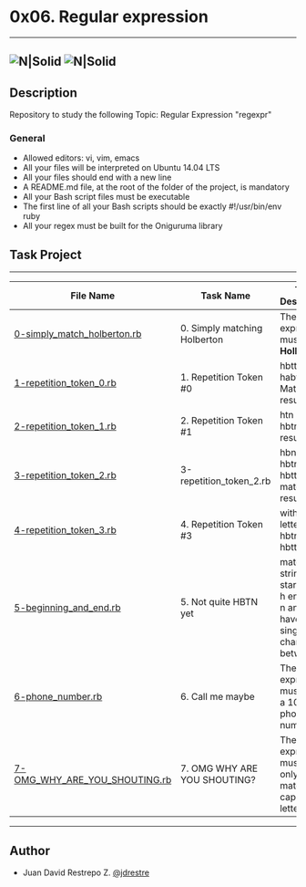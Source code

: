 # 0x06. Regular expression
---
![N|Solid](https://www.holbertonschool.com/holberton-logo.png) ![N|Solid](https://intranet.hbtn.io/assets/holberton-logo-coral-27055cb2f875eb10bf3b3942e52a24581bc0667695bdc856d4f08b469b678000.png)
---

## Description
Repository to study the following Topic: Regular Expression "regexpr"

### General

- Allowed editors: vi, vim, emacs
- All your files will be interpreted on Ubuntu 14.04 LTS
- All your files should end with a new line
- A README.md file, at the root of the folder of the project, is mandatory
- All your Bash script files must be executable
- The first line of all your Bash scripts should be exactly #!/usr/bin/env ruby
- All your regex must be built for the Oniguruma library

## Task Project
---
File Name|Task Name|Task Description
---|---|---
[0-simply_match_holberton.rb](https://github.com/jdrestre/holberton-system_engineering-devops/tree/master/0x06-regular_expressions/0-simply_match_holberton.rb)|0. Simply matching Holberton|The regular expression must match **Holberton**
[1-repetition_token_0.rb](https://github.com/jdrestre/holberton-system_engineering-devops/tree/master/0x06-regular_expressions/1-repetition_token_0.rb)|1. Repetition Token #0|hbttn to habtttttn Match result
[2-repetition_token_1.rb](https://github.com/jdrestre/holberton-system_engineering-devops/tree/master/0x06-regular_expressions/2-repetition_token_1.rb)|2. Repetition Token #1|htn and hbtn Match result
[3-repetition_token_2.rb](https://github.com/jdrestre/holberton-system_engineering-devops/tree/master/0x06-regular_expressions/3-repetition_token_2.rb)|3-repetition_token_2.rb|hbn not hbtn to hbttttn match result
[4-repetition_token_3.rb](https://github.com/jdrestre/holberton-system_engineering-devops/tree/master/0x06-regular_expressions/4-repetition_token_3.rb)|4. Repetition Token #3|without letter o hbn hbtn to hbttttn
[5-beginning_and_end.rb](https://github.com/jdrestre/holberton-system_engineering-devops/tree/master/0x06-regular_expressions/5-beginning_and_end.rb)|5. Not quite HBTN yet|matching a string that starts with h ends with n and can have any single character in between
[6-phone_number.rb](https://github.com/jdrestre/holberton-system_engineering-devops/tree/master/0x06-regular_expressions/6-phone_number.rb)|6. Call me maybe|The regular expression must match a 10 digit phone number
[7-OMG_WHY_ARE_YOU_SHOUTING.rb](https://github.com/jdrestre/holberton-system_engineering-devops/tree/master/0x06-regular_expressions/7-OMG_WHY_ARE_YOU_SHOUTING.rb)|7. OMG WHY ARE YOU SHOUTING?|The regular expression must be only matching: capital letters


---
## Author

- Juan David Restrepo Z. [@jdrestre](https://twitter.com/jdrestre)
